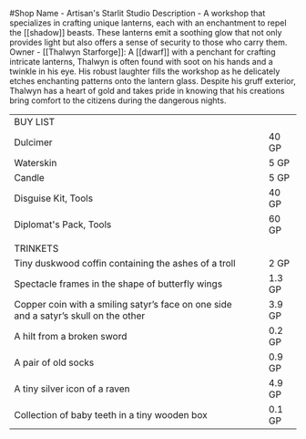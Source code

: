 #Shop 
Name - Artisan's Starlit Studio
Description - A workshop that specializes in crafting unique lanterns, each with an enchantment to repel the [[shadow]] beasts. These lanterns emit a soothing glow that not only provides light but also offers a sense of security to those who carry them.
Owner - [[Thalwyn Starforge]]: A [[dwarf]] with a penchant for crafting intricate lanterns, Thalwyn is often found with soot on his hands and a twinkle in his eye. His robust laughter fills the workshop as he delicately etches enchanting patterns onto the lantern glass. Despite his gruff exterior, Thalwyn has a heart of gold and takes pride in knowing that his creations bring comfort to the citizens during the dangerous nights.

|   |   |   |   |
|---|---|---|---|
|BUY LIST|   |   |   |
|Dulcimer|   |   |40 GP|
|Waterskin|   |   |5 GP|
|Candle|   |   |5 GP|
|Disguise Kit, Tools|   |   |40 GP|
|Diplomat's Pack, Tools|   |   |60 GP|
|||||
|TRINKETS|   |   |   |
|Tiny duskwood coffin containing the ashes of a troll|   |   |2 GP|
|Spectacle frames in the shape of butterfly wings|   |   |1.3 GP|
|Copper coin with a smiling satyr’s face on one side and a satyr’s skull on the other|   |   |3.9 GP|
|A hilt from a broken sword|   |   |0.2 GP|
|A pair of old socks|   |   |0.9 GP|
|A tiny silver icon of a raven|   |   |4.9 GP|
|Collection of baby teeth in a tiny wooden box|   |   |0.1 GP|